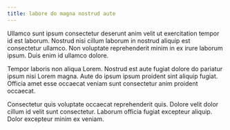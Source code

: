 ```yaml
---
title: labore do magna nostrud aute
---
```


Ullamco sunt ipsum consectetur deserunt anim velit ut exercitation tempor id est laborum. Nostrud nisi cillum laborum in nostrud aliquip est consectetur ullamco. Non voluptate reprehenderit minim in ex irure laborum ipsum. Duis enim id ullamco dolore.

Tempor laboris non aliqua Lorem. Nostrud est aute fugiat dolore do pariatur ipsum nisi Lorem magna. Aute do ipsum ipsum proident sint aliquip fugiat. Officia amet esse occaecat veniam sunt consectetur anim proident occaecat.

Consectetur quis voluptate occaecat reprehenderit quis. Dolore velit dolor cillum id velit sunt consectetur. Laborum officia fugiat excepteur aliquip. Dolor excepteur minim ex veniam.